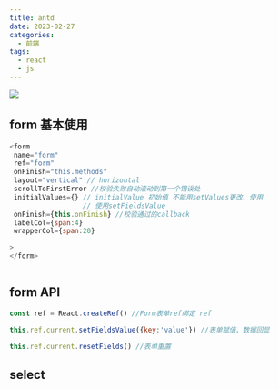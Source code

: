 ```yaml
---
title: antd
date: 2023-02-27
categories:
  - 前端
tags:
  - react
  - js
---
```


![](https://cdn.jsdelivr.net/gh/levidc/blogImg/img/61.jpg)

<!-- more -->

## form 基本使用
```js
<form
 name="form"
 ref="form"
 onFinish="this.methods"
 layout="vertical" // horizontal
 scrollToFirstError //校验失败自动滚动到第一个错误处
 initialValues={} // initialValue 初始值 不能用setValues更改、使用
                  // 使用setFieldsValue
 onFinish={this.onFinish} //校验通过的callback
 labelCol={span:4}
 wrapperCol={span:20}

>
</form>



```



## form API
```js
const ref = React.createRef() //Form表单ref绑定 ref

this.ref.current.setFieldsValue({key:'value'}) //表单赋值、数据回显

this.ref.current.resetFields() //表单重置


```


## select










